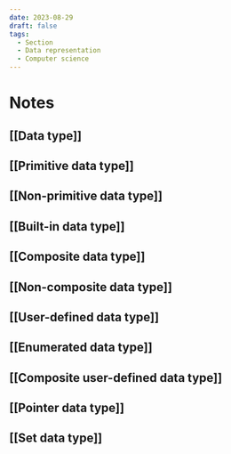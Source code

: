 ```yaml
---
date: 2023-08-29
draft: false
tags:
  - Section
  - Data representation
  - Computer science 
---
```


# Notes

## [[Data type]]
## [[Primitive data type]]
## [[Non-primitive data type]]
## [[Built-in data type]]
## [[Composite data type]]
## [[Non-composite data type]]
## [[User-defined data type]]
## [[Enumerated data type]]
## [[Composite user-defined data type]]
## [[Pointer data type]]
## [[Set data type]]